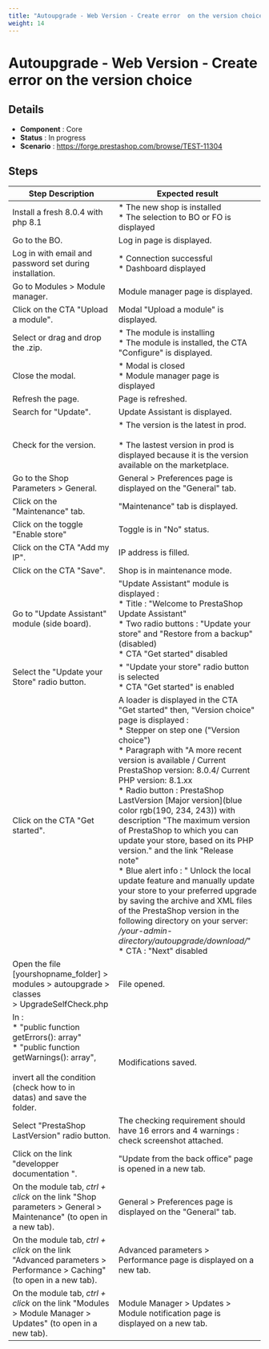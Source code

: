 ```yaml
---
title: "Autoupgrade - Web Version - Create error  on the version choice"
weight: 14
---
```


# Autoupgrade - Web Version - Create error  on the version choice
## Details
* **Component** : Core
* **Status** : In progress
* **Scenario** : https://forge.prestashop.com/browse/TEST-11304

## Steps
| Step Description | Expected result |
| ----- | ----- |
| Install a fresh 8.0.4 with php 8.1 | * The new shop is installed<br> * The selection to BO or FO is displayed |
| Go to the BO. | Log in page is displayed. |
| Log in with email and password set during installation. | * Connection successful<br> * Dashboard displayed |
| Go to Modules > Module manager. | Module manager page is displayed. |
| Click on the CTA "Upload a module". | Modal "Upload a module" is displayed. |
| Select or drag and drop the .zip. | * The module is installing<br> * The module is installed, the CTA "Configure" is displayed. |
| Close the modal. | * Modal is closed<br> * Module manager page is displayed |
| Refresh the page. | Page is refreshed. |
| Search for "Update". | Update Assistant is displayed. |
| Check for the version. | * The version is the latest in prod. <br><br> * The lastest version in prod is displayed because it is the version available on the marketplace. |
| Go to the Shop Parameters > General. | General > Preferences page is displayed on the "General" tab. |
| Click on the "Maintenance" tab. | "Maintenance" tab is displayed. |
| Click on the toggle "Enable store" | Toggle is in "No" status. |
| Click on the CTA "Add my IP". | IP address is filled. |
| Click on the CTA "Save". | Shop is in maintenance mode. |
| Go to "Update Assistant" module (side board). | "Update Assistant" module is displayed : <br> * Title : "Welcome to PrestaShop Update Assistant"<br> * Two radio buttons : "Update your store" and "Restore from a backup" (disabled)<br> * CTA "Get started" disabled |
| Select the "Update your Store" radio button. | * "Update your store" radio button is selected<br> * CTA "Get started" is enabled |
| Click on the CTA "Get started". | A loader is displayed in the CTA "Get started" then, "Version choice" page is displayed : <br> * Stepper on step one ("Version choice")<br> * Paragraph with "A more recent version is available / Current PrestaShop version: 8.0.4/ Current PHP version: 8.1.xx<br> * Radio button : PrestaShop LastVersion [Major version](blue color rgb(190, 234, 243)) with description "The maximum version of PrestaShop to which you can update your store, based on its PHP version." and the link "Release note" <br> * Blue alert info : " Unlock the local update feature and manually update your store to your preferred upgrade by saving the archive and XML files of the PrestaShop version in the following directory on your server: */your-admin-directory/autoupgrade/download/*"<br> * CTA : "Next" disabled |
| Open the file [yourshopname_folder] > modules > autoupgrade > classes > UpgradeSelfCheck.php | File opened. |
| In :<br> * "public function getErrors(): array" <br> * "public function getWarnings(): array",<br><br>invert all the condition (check how to in datas) and save the folder. | Modifications saved. |
| Select "PrestaShop LastVersion" radio button. | The checking requirement should have 16 errors and 4 warnings : check screenshot attached. |
| Click on the link "developper documentation ". | "Update from the back office" page is opened in a new tab. |
| On the module tab, *ctrl + click* on the link "Shop parameters > General > Maintenance" (to open in a new tab). | General > Preferences page is displayed on the "General" tab. |
| On the module tab, *ctrl + click* on the link "Advanced parameters > Performance > Caching" (to open in a new tab). | Advanced parameters > Performance page is displayed on a new tab. |
| On the module tab, *ctrl + click* on the link "Modules > Module Manager > Updates" (to open in a new tab). | Module Manager > Updates > Module notification page is displayed on a new tab. |
